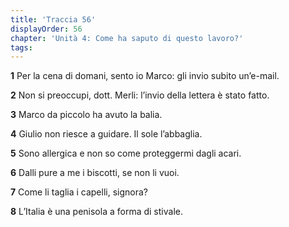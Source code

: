 ```yaml
---
title: 'Traccia 56'
displayOrder: 56
chapter: 'Unità 4: Come ha saputo di questo lavoro?'
tags:
---
```


**1** Per la cena di domani, sento io Marco: gli invio subito un’e-mail.

**2** Non si preoccupi, dott. Merli: l’invio della lettera è stato fatto.

**3** Marco da piccolo ha avuto la balia.

**4** Giulio non riesce a guidare. Il sole l’abbaglia.

**5** Sono allergica e non so come proteggermi dagli acari.

**6** Dalli pure a me i biscotti, se non li vuoi.

**7** Come li taglia i capelli, signora?

**8** L’Italia è una penisola a forma di stivale.
